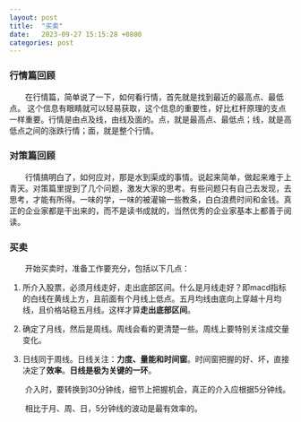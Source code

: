 ```yaml
---
layout: post
title:  "买卖"
date:   2023-09-27 15:15:28 +0800
categories: post
---
```


### 行情篇回顾

&#8195;&#8195;在行情篇，简单说了一下，如何看行情，首先就是找到最近的最高点、最低点。 这个信息有眼睛就可以轻易获取，这个信息的重要性，好比杠杆原理的支点一样重要。行情是由点及线，由线及面的。点，就是最高点、最低点；线，就是高低点之间的涨跌行情；面，就是整个行情。

### 对策篇回顾

&#8195;&#8195;行情搞明白了，如何应对，那是水到渠成的事情。说起来简单，做起来难于上青天。对策篇里提到了几个问题，激发大家的思考。有些问题只有自己去发现，去思考，才能有所得。一味的学，一味的被灌输一些教条，白白浪费时间和金钱。真正的企业家都是干出来的，而不是读书成就的，当然优秀的企业家基本上都善于阅读。

### 买卖

&#8195;&#8195;开始买卖时，准备工作要充分，包括以下几点：

1. 所介入股票，必须月线走好，走出底部区间。什么是月线走好？即macd指标的白线在黄线上方，且前面有个月线上低点。五月均线由底向上穿越十月均线，且价格站稳五月线。这样才算**走出底部区间**。

2. 确定了月线，然后是周线。周线会看的更清楚一些。周线上要特别关注成交量变化。

3. 日线同于周线。日线关注：**力度、量能和时间窗**。时间窗把握的好、坏，直接决定了**效率**。**日线是极为关键的一环**。

&#8195;&#8195;介入时，要转换到30分钟线，细节上把握机会，真正的介入应根据5分钟线。

&#8195;&#8195;相比于月、周、日，5分钟线的波动是最有效率的。
